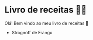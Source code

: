 # Livro de receitas :man_cook:

Olá! Bem vindo ao meu livro de receitas :wave:

- Strognoff de Frango

